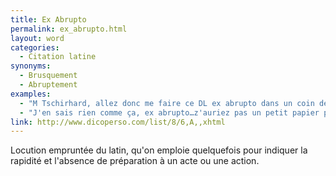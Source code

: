 ```yaml
---
title: Ex Abrupto
permalink: ex_abrupto.html
layout: word
categories:
  - Citation latine
synonyms:
  - Brusquement
  - Abruptement
examples:
  - "M Tschirhard, allez donc me faire ce DL ex abrupto dans un coin de votre feuille…"
  - "J'en sais rien comme ça, ex abrupto…z'auriez pas un petit papier par hasard ?"
link: http://www.dicoperso.com/list/8/6,A,,xhtml
---
```


Locution empruntée du latin, qu'on emploie quelquefois pour indiquer la rapidité et l'absence de préparation à un acte ou une action.

